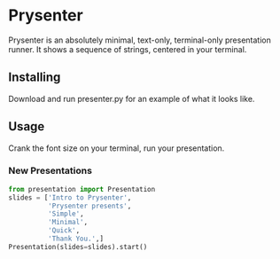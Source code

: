 Prysenter
=========

Prysenter is an absolutely minimal, text-only, terminal-only presentation runner.
It shows a sequence of strings, centered in your terminal.

Installing
----------
Download and run presenter.py for an example of what it looks like.

Usage
-----
Crank the font size on your terminal, run your presentation.

### New Presentations ###
```python
from presentation import Presentation
slides = ['Intro to Prysenter',
          'Prysenter presents',
          'Simple',
          'Minimal',
          'Quick',
          'Thank You.',]
Presentation(slides=slides).start()
```
